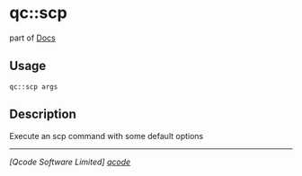 qc::scp
=======

part of [Docs](.)

Usage
-----
`qc::scp args`

Description
-----------
Execute an scp command with some default options

----------------------------------
*[Qcode Software Limited] [qcode]*

[qcode]: www.qcode.co.uk "Qcode Software"